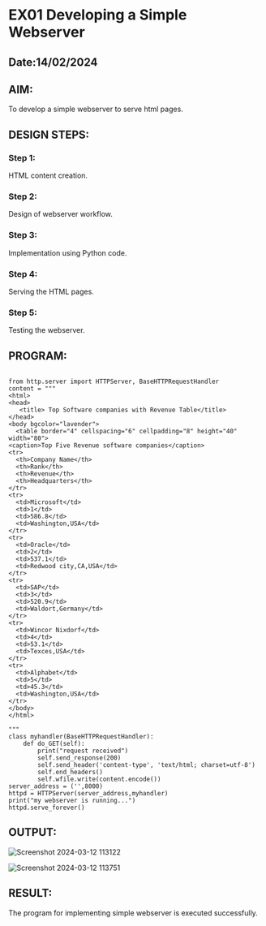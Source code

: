 # EX01 Developing a Simple Webserver
## Date:14/02/2024

## AIM:
To develop a simple webserver to serve html pages.

## DESIGN STEPS:
### Step 1: 
HTML content creation.

### Step 2:
Design of webserver workflow.

### Step 3:
Implementation using Python code.

### Step 4:
Serving the HTML pages.

### Step 5:
Testing the webserver.

## PROGRAM:
```

from http.server import HTTPServer, BaseHTTPRequestHandler
content = """
<html>
<head>
   <title> Top Software companies with Revenue Table</title>
</head>
<body bgcolor="lavender">
  <table border="4" cellspacing="6" cellpadding="8" height="40" width="80">
<caption>Top Five Revenue software companies</caption>
<tr>
  <th>Company Name</th>
  <th>Rank</th>
  <th>Revenue</th>
  <th>Headquarters</th>
</tr>
<tr>
  <td>Microsoft</td>
  <td>1</td>
  <td>586.8</td>
  <td>Washington,USA</td>
</tr>
<tr>
  <td>Oracle</td>
  <td>2</td>
  <td>537.1</td>
  <td>Redwood city,CA,USA</td>
</tr>
<tr>
  <td>SAP</td>
  <td>3</td>
  <td>520.9</td>
  <td>Waldort,Germany</td>
</tr>
<tr>
  <td>Wincor Nixdorf</td>
  <td>4</td>
  <td>53.1</td>
  <td>Texces,USA</td>
</tr>
<tr>
  <td>Alphabet</td>
  <td>5</td>
  <td>45.3</td>
  <td>Washington,USA</td>
</tr>
</body>
</html>

"""
class myhandler(BaseHTTPRequestHandler):
    def do_GET(self):
        print("request received")
        self.send_response(200)
        self.send_header('content-type', 'text/html; charset=utf-8')
        self.end_headers()
        self.wfile.write(content.encode())
server_address = ('',8000)
httpd = HTTPServer(server_address,myhandler)
print("my webserver is running...")
httpd.serve_forever()
```

## OUTPUT:

![Screenshot 2024-03-12 113122](https://github.com/Nandhika05/simplewebserver/assets/154419402/7bce1d3c-2857-4b89-9e42-56c055d2e8e9)

![Screenshot 2024-03-12 113751](https://github.com/Nandhika05/simplewebserver/assets/154419402/ffc05a3b-6671-451c-9616-799e545f7618)


## RESULT:
The program for implementing simple webserver is executed successfully.
